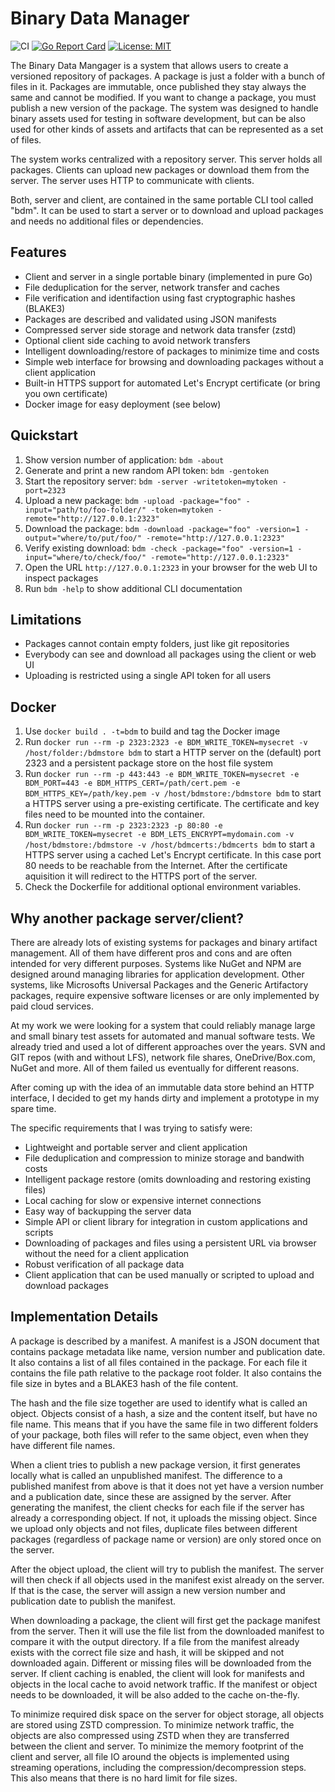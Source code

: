 # Binary Data Manager

![CI](https://github.com/cry-inc/bdm/workflows/CI/badge.svg?branch=master)
[![Go Report Card](https://goreportcard.com/badge/github.com/cry-inc/bdm)](https://goreportcard.com/report/github.com/cry-inc/bdm)
[![License: MIT](https://img.shields.io/badge/License-MIT-blue.svg)](https://opensource.org/licenses/MIT)

The Binary Data Mangager is a system that allows users to create a versioned repository of packages. A package is just a folder with a bunch of files in it. Packages are immutable, once published they stay always the same and cannot be modified. If you want to change a package, you must publish a new version of the package. The system was designed to handle binary assets used for testing in software development, but can be also used for other kinds of assets and artifacts that can be represented as a set of files.

The system works centralized with a repository server. This server holds all packages. Clients can upload new packages or download them from the server. The server uses HTTP to communicate with clients.

Both, server and client, are contained in the same portable CLI tool called "bdm". It can be used to start a server or to download and upload packages and needs no additional files or dependencies.

## Features

* Client and server in a single portable binary (implemented in pure Go)
* File deduplication for the server, network transfer and caches
* File verification and identifaction using fast cryptographic hashes (BLAKE3)
* Packages are described and validated using JSON manifests
* Compressed server side storage and network data transfer (zstd)
* Optional client side caching to avoid network transfers
* Intelligent downloading/restore of packages to minimize time and costs
* Simple web interface for browsing and downloading packages without a client application
* Built-in HTTPS support for automated Let's Encrypt certificate (or bring you own certificate)
* Docker image for easy deployment (see below)

## Quickstart

1. Show version number of application: `bdm -about`
2. Generate and print a new random API token: `bdm -gentoken`
3. Start the repository server: `bdm -server -writetoken=mytoken -port=2323`
4. Upload a new package: `bdm -upload -package="foo" -input="path/to/foo-folder/" -token=mytoken -remote="http://127.0.0.1:2323"`
5. Download the package: `bdm -download -package="foo" -version=1 -output="where/to/put/foo/" -remote="http://127.0.0.1:2323"`
6. Verify existing download: `bdm -check -package="foo" -version=1 -input="where/to/check/foo/" -remote="http://127.0.0.1:2323"`
7. Open the URL `http://127.0.0.1:2323` in your browser for the web UI to inspect packages
8. Run `bdm -help` to show additional CLI documentation

## Limitations

* Packages cannot contain empty folders, just like git repositories
* Everybody can see and download all packages using the client or web UI
* Uploading is restricted using a single API token for all users

## Docker

1. Use `docker build . -t=bdm` to build and tag the Docker image
2. Run `docker run --rm -p 2323:2323 -e BDM_WRITE_TOKEN=mysecret -v /host/folder:/bdmstore bdm` to start a HTTP server on the (default) port 2323 and a persistent package store on the host file system
3. Run `docker run --rm -p 443:443 -e BDM_WRITE_TOKEN=mysecret -e BDM_PORT=443 -e BDM_HTTPS_CERT=/path/cert.pem -e BDM_HTTPS_KEY=/path/key.pem -v /host/bdmstore:/bdmstore bdm` to start a HTTPS server using a pre-existing certificate. The certificate and key files need to be mounted into the container.
4. Run `docker run --rm -p 2323:2323 -p 80:80 -e BDM_WRITE_TOKEN=mysecret -e BDM_LETS_ENCRYPT=mydomain.com -v /host/bdmstore:/bdmstore -v /host/bdmcerts:/bdmcerts bdm` to start a HTTPS server using a cached Let's Encrypt certificate. In this case port 80 needs to be reachable from the Internet. After the certificate aquisition it will redirect to the HTTPS port of the server.
5. Check the Dockerfile for additional optional environment variables.

## Why another package server/client?

There are already lots of existing systems for packages and binary artifact management. All of them have different pros and cons and are often intended for very different purposes. Systems like NuGet and NPM are designed around managing libraries for application development. Other systems, like Microsofts Universal Packages and the Generic Artifactory packages, require expensive software licenses or are only implemented by paid cloud services.

At my work we were looking for a system that could reliably manage large and small binary test assets for automated and manual software tests. We already tried and used a lot of different approaches over the years. SVN and GIT repos (with and without LFS), network file shares, OneDrive/Box.com, NuGet and more. All of them failed us eventually for different reasons.

After coming up with the idea of an immutable data store behind an HTTP interface, I decided to get my hands dirty and implement a prototype in my spare time.

The specific requirements that I was trying to satisfy were:
* Lightweight and portable server and client application
* File deduplication and compression to minize storage and bandwith costs
* Intelligent package restore (omits downloading and restoring existing files)
* Local caching for slow or expensive internet connections
* Easy way of backupping the server data
* Simple API or client library for integration in custom applications and scripts
* Downloading of packages and files using a persistent URL via browser without the need for a client application
* Robust verification of all package data
* Client application that can be used manually or scripted to upload and download packages

## Implementation Details

A package is described by a manifest. A manifest is a JSON document that contains package metadata like name, version number and publication date. It also contains a list of all files contained in the package. For each file it contains the file path relative to the package root folder. It also contains the file size in bytes and a BLAKE3 hash of the file content.

The hash and the file size together are used to identify what is called an object. Objects consist of a hash, a size and the content itself, but have no file name. This means that if you have the same file in two different folders of your package, both files will refer to the same object, even when they have different file names.

When a client tries to publish a new package version, it first generates locally what is called an unpublished manifest. The difference to a published manifest from above is that it does not yet have a version number and a publication date, since these are assigned by the server. After generating the manifest, the client checks for each file if the server has already a corresponding object. If not, it uploads the missing object. Since we upload only objects and not files, duplicate files between different packages (regardless of package name or version) are only stored once on the server.

After the object upload, the client will try to publish the manifest. The server will then check if all objects used in the manifest exist already on the server. If that is the case, the server will assign a new version number and publication date to publish the manifest.

When downloading a package, the client will first get the package manifest from the server. Then it will use the file list from the downloaded manifest to compare it with the output directory. If a file from the manifest already exists with the correct file size and hash, it will be skipped and not downloaded again. Different or missing files will be downloaded from the server. If client caching is enabled, the client will look for manifests and objects in the local cache to avoid network traffic. If the manifest or object needs to be downloaded, it will be also added to the cache on-the-fly.

To minimize required disk space on the server for object storage, all objects are stored using ZSTD compression. To minimize network traffic, the objects are also compressed using ZSTD when they are transferred between the client and server. To minimize the memory footprint of the client and server, all file IO around the objects is implemented using streaming operations, including the compression/decompression steps. This also means that there is no hard limit for file sizes.
